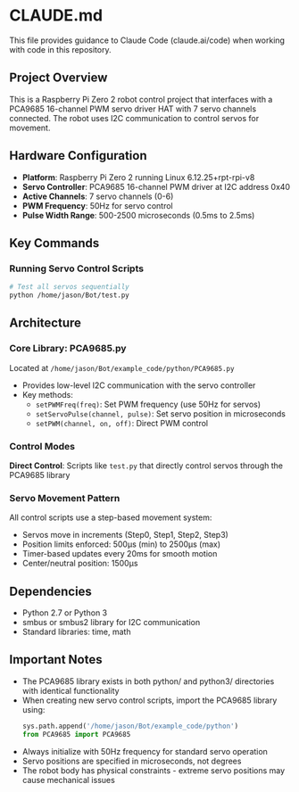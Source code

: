 # CLAUDE.md

This file provides guidance to Claude Code (claude.ai/code) when working with code in this repository.

## Project Overview

This is a Raspberry Pi Zero 2 robot control project that interfaces with a PCA9685 16-channel PWM servo driver HAT with 7 servo channels connected. The robot uses I2C communication to control servos for movement.

## Hardware Configuration

- **Platform**: Raspberry Pi Zero 2 running Linux 6.12.25+rpt-rpi-v8
- **Servo Controller**: PCA9685 16-channel PWM driver at I2C address 0x40
- **Active Channels**: 7 servo channels (0-6)
- **PWM Frequency**: 50Hz for servo control
- **Pulse Width Range**: 500-2500 microseconds (0.5ms to 2.5ms)

## Key Commands

### Running Servo Control Scripts
```bash
# Test all servos sequentially
python /home/jason/Bot/test.py
```

## Architecture

### Core Library: PCA9685.py
Located at `/home/jason/Bot/example_code/python/PCA9685.py`
- Provides low-level I2C communication with the servo controller
- Key methods:
  - `setPWMFreq(freq)`: Set PWM frequency (use 50Hz for servos)
  - `setServoPulse(channel, pulse)`: Set servo position in microseconds
  - `setPWM(channel, on, off)`: Direct PWM control

### Control Modes

**Direct Control**: Scripts like `test.py` that directly control servos through the PCA9685 library

### Servo Movement Pattern
All control scripts use a step-based movement system:
- Servos move in increments (Step0, Step1, Step2, Step3)
- Position limits enforced: 500μs (min) to 2500μs (max)
- Timer-based updates every 20ms for smooth motion
- Center/neutral position: 1500μs

## Dependencies

- Python 2.7 or Python 3
- smbus or smbus2 library for I2C communication
- Standard libraries: time, math

## Important Notes

- The PCA9685 library exists in both python/ and python3/ directories with identical functionality
- When creating new servo control scripts, import the PCA9685 library using:
  ```python
  sys.path.append('/home/jason/Bot/example_code/python')
  from PCA9685 import PCA9685
  ```
- Always initialize with 50Hz frequency for standard servo operation
- Servo positions are specified in microseconds, not degrees
- The robot body has physical constraints - extreme servo positions may cause mechanical issues